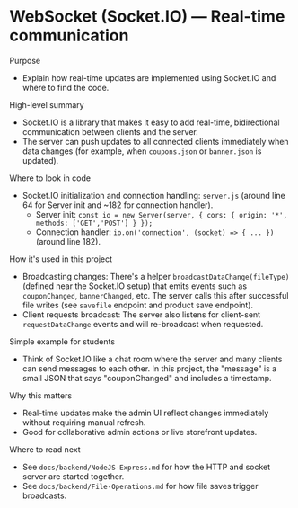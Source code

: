 # WebSocket (Socket.IO) — Real-time communication

Purpose
- Explain how real-time updates are implemented using Socket.IO and where to find the code.

High-level summary
- Socket.IO is a library that makes it easy to add real-time, bidirectional communication between clients and the server.
- The server can push updates to all connected clients immediately when data changes (for example, when `coupons.json` or `banner.json` is updated).

Where to look in code
- Socket.IO initialization and connection handling: `server.js` (around line 64 for Server init and ~182 for connection handler).
  - Server init: `const io = new Server(server, { cors: { origin: '*', methods: ['GET','POST'] } });`
  - Connection handler: `io.on('connection', (socket) => { ... })` (around line 182).

How it's used in this project
- Broadcasting changes: There's a helper `broadcastDataChange(fileType)` (defined near the Socket.IO setup) that emits events such as `couponChanged`, `bannerChanged`, etc. The server calls this after successful file writes (see `savefile` endpoint and product save endpoint).
- Client requests broadcast: The server also listens for client-sent `requestDataChange` events and will re-broadcast when requested.

Simple example for students
- Think of Socket.IO like a chat room where the server and many clients can send messages to each other. In this project, the "message" is a small JSON that says "couponChanged" and includes a timestamp.

Why this matters
- Real-time updates make the admin UI reflect changes immediately without requiring manual refresh.
- Good for collaborative admin actions or live storefront updates.

Where to read next
- See `docs/backend/NodeJS-Express.md` for how the HTTP and socket server are started together.
- See `docs/backend/File-Operations.md` for how file saves trigger broadcasts.
